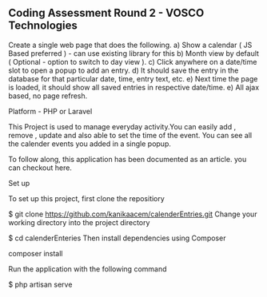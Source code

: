 ## Coding Assessment Round 2 - VOSCO Technologies
Create a single web page that does the following.
a) Show a calendar ( JS Based preferred ) - can use existing library for this
b) Month view by default ( Optional - option to switch to day view ).
c) Click anywhere on a date/time slot to open a popup to add an entry. 
d) It should save the entry in the database for that particular date, time, entry text, etc.
e) Next time the page is loaded, it should show all saved entries in respective date/time.
e) All ajax based, no page refresh.

Platform  - PHP or Laravel

This Project is used to manage everyday activity.You can easily add , remove , update  and also able to set the time of the event.
You can see all the calender events you added in a single popup.

To follow along, this application has been documented as an article. you can checkout here.

Set up

To set up this project, first clone the repositiory

$ git clone https://github.com/kanikaacem/calenderEntries.git
Change your working directory into the project directory

$ cd calenderEnteries
Then install dependencies using Composer

composer install

Run the application with the following command

$ php artisan serve




